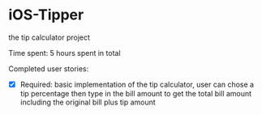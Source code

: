 # iOS-Tipper
the tip calculator project

Time spent: 5 hours spent in total

Completed user stories:
 * [x] Required: basic implementation of the tip calculator, user can chose a tip percentage then type in the bill amount to get the total bill amount including the original bill plus tip amount

 
